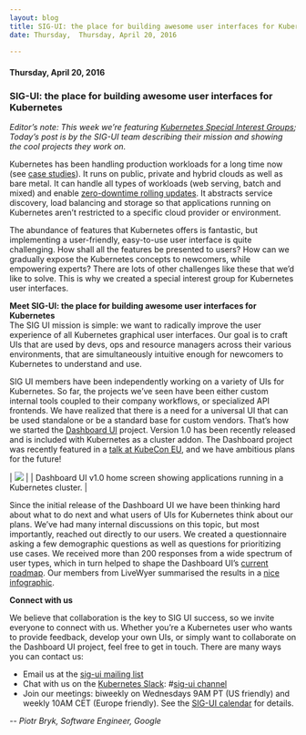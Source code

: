 ```yaml
---
layout: blog
title: SIG-UI: the place for building awesome user interfaces for Kubernetes
date: Thursday,  Thursday, April 20, 2016 
 
---
```

#### Thursday, April 20, 2016 
### SIG-UI: the place for building awesome user interfaces for Kubernetes 
_Editor’s note: This week we’re featuring [Kubernetes Special Interest Groups](https://github.com/kubernetes/kubernetes/wiki/Special-Interest-Groups-(SIGs)); Today’s post is by the SIG-UI team describing their mission and showing the cool projects they work on._  
  
Kubernetes has been handling production workloads for a long time now (see [case studies](http://kubernetes.io/#talkToUs)). It runs on public, private and hybrid clouds as well as bare metal. It can handle all types of workloads (web serving, batch and mixed) and enable [zero-downtime rolling updates](https://www.youtube.com/watch?v=9C6YeyyUUmI). It abstracts service discovery, load balancing and storage so that applications running on Kubernetes aren’t restricted to a specific cloud provider or environment.  
  
The abundance of features that Kubernetes offers is fantastic, but implementing a user-friendly, easy-to-use user interface is quite challenging. How shall all the features be presented to users? How can we gradually expose the Kubernetes concepts to newcomers, while empowering experts? There are lots of other challenges like these that we’d like to solve. This is why we created a special interest group for Kubernetes user interfaces.  
  
**Meet SIG-UI: the place for building awesome user interfaces for Kubernetes**  
The SIG UI mission is simple: we want to radically improve the user experience of all Kubernetes graphical user interfaces. Our goal is to craft UIs that are used by devs, ops and resource managers across their various environments, that are simultaneously intuitive enough for newcomers to Kubernetes to understand and use.  
  
SIG UI members have been independently working on a variety of UIs for Kubernetes. So far, the projects we’ve seen have been either custom internal tools coupled to their company workflows, or specialized API frontends. We have realized that there is a need for a universal UI that can be used standalone or be a standard base for custom vendors. That’s how we started the [Dashboard UI](http://github.com/kubernetes/dashboard) project. Version 1.0 has been recently released and is included with Kubernetes as a cluster addon. The Dashboard project was recently featured in a [talk at KubeCon EU](https://www.youtube.com/watch?v=sARH5zQhovE), and we have ambitious plans for the future!  

| ![](https://lh4.googleusercontent.com/jsHjTjFstXaq17Axu0xduW6Dd5g3EkEUmtStNsPmhvw5pxGuYxnhSRSkspHnpExKd0lBnhkD_F58sM7DVfjlYsGZLOYcKJghhK0cTxAdgk2Cun02RY-hSuUztugHJG8MmTmH8OPM) |
| Dashboard UI v1.0 home screen showing applications running in a Kubernetes cluster. |

  
Since the initial release of the Dashboard UI we have been thinking hard about what to do next and what users of UIs for Kubernetes think about our plans. We’ve had many internal discussions on this topic, but most importantly, reached out directly to our users. We created a questionnaire asking a few demographic questions as well as questions for prioritizing use cases. We received more than 200 responses from a wide spectrum of user types, which in turn helped to shape the Dashboard UI’s [current roadmap](https://github.com/kubernetes/dashboard/blob/master/docs/devel/roadmap.md). Our members from LiveWyer summarised the results in a [nice infographic](http://static.lwy.io/img/kubernetes_dashboard_infographic.png).&nbsp;  
  
**Connect with us**    
  
We believe that collaboration is the key to SIG UI success, so we invite everyone to connect with us. Whether you’re a Kubernetes user who wants to provide feedback, develop your own UIs, or simply want to collaborate on the Dashboard UI project, feel free to get in touch. There are many ways you can contact us:  

- Email us at the [sig-ui mailing list](https://groups.google.com/forum/#!forum/kubernetes-sig-ui)
- Chat with us on the [Kubernetes Slack](http://slack.k8s.io/): #[sig-ui channel](https://kubernetes.slack.com/messages/sig-ui/)
- Join our meetings: biweekly on Wednesdays 9AM PT (US friendly) and weekly 10AM CET (Europe friendly). See the [SIG-UI calendar](https://calendar.google.com/calendar/embed?src=google.com_52lm43hc2kur57dgkibltqc6kc%40group.calendar.google.com&ctz=Europe/Warsaw) for details.&nbsp;
  
_-- Piotr Bryk, Software Engineer, Google_  
  

  

  

  

